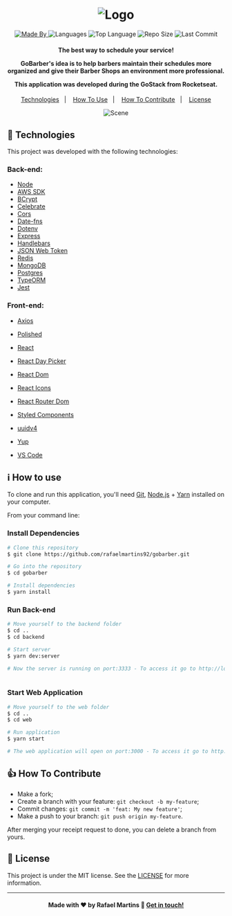 <h1 align="center">
    <img alt="Logo" src="https://ik.imagekit.io/rafaelmartins/logo-gobarber_HPocWu53G.png" />
    <br>
</h1>

<p align="center">
  <a href="https://www.linkedin.com/in/rafael-martins92/">
  <img alt="Made By" src="https://img.shields.io/static/v1?label=Made%20By&message=Rafael%20Martins&color=orange&style=for-the-badge">
	</a>
  
  <img alt="Languages" src="https://img.shields.io/github/languages/count/rafaelmartins92/gobarber?style=for-the-badge">
  
  <img alt="Top Language" src="https://img.shields.io/github/languages/top/rafaelmartins92/gobarber?style=for-the-badge">
  
  <img alt="Repo Size" src="https://img.shields.io/github/repo-size/rafaelmartins92/gobarber?style=for-the-badge">
  
  <img alt="Last Commit" src="https://img.shields.io/github/last-commit/rafaelmartins92/gobarber?style=for-the-badge">
</p>

<h4 align="center">
  <p>The best way to schedule your service!</p>

  <p>GoBarber's idea is to help barbers maintain their schedules more organized and give their Barber Shops an environment more professional.</p>

  <p>This application was developed during the GoStack from Rocketseat.</p>
</h4>


<p align="center">
  <a href="#rocket-technologies">Technologies</a>&nbsp;&nbsp;&nbsp;|&nbsp;&nbsp;&nbsp;
  <a href="#information_source-how-to-use">How To Use</a>&nbsp;&nbsp;&nbsp;|&nbsp;&nbsp;&nbsp;
  <a href="#thumbsup-how-to-contribute">How To Contribute</a>&nbsp;&nbsp;&nbsp;|&nbsp;&nbsp;&nbsp;
  <a href="#memo-license">License</a>
</p>

<p align="center">
  <img alt="Scene" src="https://ik.imagekit.io/rafaelmartins/portifolio-scene---gobarber_2x_bAvDHJWOJ.png">
  <!-- <img alt="Design" src="https://ik.imagekit.io/rafaelmartins/portfolio-ui-design---gobarber_2x_XaCNechD0.png"> -->
</p>

## :rocket: Technologies

This project was developed with the following technologies:

### Back-end:
-  [Node](https://nodejs.org/en/docs/)
-  [AWS SDK](https://www.npmjs.com/package/aws-sdk)
-  [BCrypt](https://www.npmjs.com/package/bcrypt)
-  [Celebrate](https://github.com/arb/celebrate)
-  [Cors](https://developer.mozilla.org/pt-BR/docs/Web/HTTP/Controle_Acesso_CORS)
-  [Date-fns](https://date-fns.org/)
-  [Dotenv](https://www.npmjs.com/package/dotenv)
-  [Express](https://expressjs.com/pt-br/)
-  [Handlebars](https://handlebarsjs.com/)
-  [JSON Web Token](https://jwt.io/)
-  [Redis](https://redis.io/)
-  [MongoDB](https://www.mongodb.com/)
-  [Postgres](https://www.npmjs.com/package/pg)
-  [TypeORM](https://typeorm.io/#/)
-  [Jest](https://jestjs.io/)

### Front-end:
-  [Axios](https://www.npmjs.com/package/axios)
-  [Polished](https://polished.js.org/)
-  [React](https://reactjs.org/docs/getting-started.html)
-  [React Day Picker](https://www.npmjs.com/package/react-day-picker)
-  [React Dom](https://www.npmjs.com/package/react-dom)
-  [React Icons](https://react-icons.github.io/react-icons/)
-  [React Router Dom](https://www.npmjs.com/package/react-router-dom)
-  [Styled Components](https://styled-components.com/)
-  [uuidv4](https://www.npmjs.com/package/uuidv4)
-  [Yup](https://github.com/jquense/yup)

-  [VS Code][vc]

## :information_source: How to use

To clone and run this application, you'll need [Git](https://git-scm.com), [Node.js][nodejs] + [Yarn][yarn] installed on your computer.

From your command line:

### Install Dependencies 

```bash
# Clone this repository
$ git clone https://github.com/rafaelmartins92/gobarber.git

# Go into the repository
$ cd gobarber

# Install dependencies
$ yarn install

```

### Run Back-end 

```bash
# Move yourself to the backend folder
$ cd ..
$ cd backend

# Start server
$ yarn dev:server

# Now the server is running on port:3333 - To access it go to http://localhost:3333 
 
```

### Start Web Application

```bash
# Move yourself to the web folder
$ cd ..
$ cd web

# Run application
$ yarn start

# The web application will open on port:3000 - To access it go to http://localhost:3000 
```

## :thumbsup: How To Contribute

-  Make a fork;
-  Create a branch with your feature: `git checkout -b my-feature`;
-  Commit changes: `git commit -m 'feat: My new feature'`;
-  Make a push to your branch: `git push origin my-feature`.

After merging your receipt request to done, you can delete a branch from yours.

## :memo: License
This project is under the MIT license. See the [LICENSE](https://github.com/rafaelmartins92/gobarber/blob/master/LICENSE) for more information.

---
<h4 align="center">
    Made with ♥ by Rafael Martins 👋 <a href="https://www.linkedin.com/in/rafael-martins92/" target="_blank">Get in touch!</a>
</h4>

[nodejs]: https://nodejs.org/
[yarn]: https://yarnpkg.com/
[vc]: https://code.visualstudio.com/
[vceditconfig]: https://marketplace.visualstudio.com/items?itemName=EditorConfig.EditorConfig
[vceslint]: https://marketplace.visualstudio.com/items?itemName=dbaeumer.vscode-eslint
